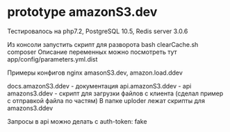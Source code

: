 prototype amazonS3.dev
=======================

Тестировалось на php7.2, PostgreSQL 10.5, Redis server 3.0.6

Из консоли запустить скрипт для разворота bash clearCache.sh composer
Описание переменных можно посмотреть тут app/config/parameters.yml.dist

Примеры конфигов nginx amasonS3.dev, amazon.load.ddev

docs.amazonS3.ddev - документация
api.amazonS3.ddev - api
amazons3.ddev - скрипт для загрузки файлов с клиента (сделал пример с отправкой файла по частям)
В папке uploder лежат скрипты для amazons3.ddev

Запросы в api можно делать с auth-token: fake